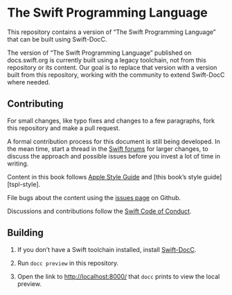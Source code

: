 # The Swift Programming Language

This repository contains a version of “The Swift Programming Language”
that can be built using Swift-DocC.

The version of “The Swift Programming Language” published on docs.swift.org
is currently built using a legacy toolchain,
not from this repository or its content.
Our goal is to replace that version with a version built from this repository,
working with the community to extend Swift-DocC where needed.

## Contributing

For small changes,
like typo fixes and changes to a few paragraphs,
fork this repository and make a pull request.

A formal contribution process for this document is still being developed.
In the mean time,
start a thread in the [Swift forums][forum] for larger changes,
to discuss the approach and possible issues
before you invest a lot of time in writing.

Content in this book follows [Apple Style Guide][asg]
and [this book’s style guide][tspl-style].

File bugs about the content using the [issues page][bugs] on Github.

Discussions and contributions follow the [Swift Code of Conduct][conduct].

[asg]: https://help.apple.com/applestyleguide/
[bugs]: https://github.com/apple/swift-book/issues
[conduct]: https://www.swift.org/code-of-conduct
[forum]: https://forums.swift.org/c/swift-book
[tsyl-style]: /Style.md

<!-- FIXME The 'forum' link above is speculative -->

<!-- TODO Confirm that the link to TSPL's style guide works in prod -->

## Building

1. If you don’t have a Swift toolchain installed,
   install [Swift-DocC](https://github.com/apple/swift-docc).

1. Run `docc preview` in this repository.

1. Open the link to <http://localhost:8000/> that `docc` prints
   to view the local preview.
